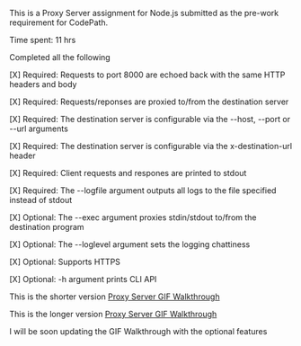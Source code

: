 
This is a Proxy Server assignment for Node.js submitted as the pre-work requirement for CodePath.

Time spent: 11 hrs

Completed all the following

[X] Required: Requests to port 8000 are echoed back with the same HTTP headers and body

[X] Required: Requests/reponses are proxied to/from the destination server

[X] Required: The destination server is configurable via the --host, --port or --url arguments

[X] Required: The destination server is configurable via the x-destination-url header

[X] Required: Client requests and respones are printed to stdout

[X] Required: The --logfile argument outputs all logs to the file specified instead of stdout

[X] Optional: The --exec argument proxies stdin/stdout to/from the destination program

[X] Optional: The --loglevel argument sets the logging chattiness

[X] Optional: Supports HTTPS

[X] Optional: -h argument prints CLI API

This is the shorter version
[Proxy Server GIF Walkthrough](proxy_server_walkthrough.gif)

This is the longer version
[Proxy Server GIF Walkthrough](proxy_server_walkthrough_2.gif)

I will be soon updating the GIF Walkthrough with the optional features
